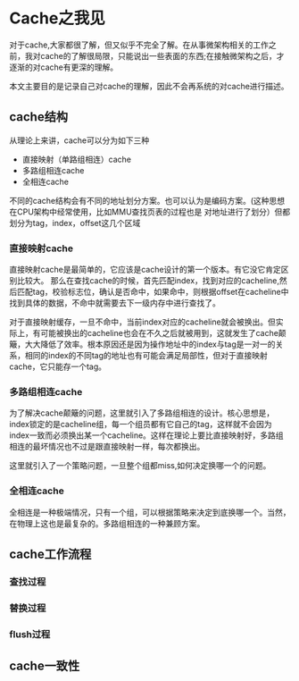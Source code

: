 # Cache之我见

对于cache,大家都很了解，但又似乎不完全了解。在从事微架构相关的工作之前，我对cache的了解很局限，只能说出一些表面的东西;在接触微架构之后，才逐渐的对cache有更深的理解。

本文主要目的是记录自己对cache的理解，因此不会再系统的对cache进行描述。

## cache结构

从理论上来讲，cache可以分为如下三种

- 直接映射（单路组相连）cache
- 多路组相连cache
- 全相连cache

不同的cache结构会有不同的地址划分方案。也可以认为是编码方案。(这种思想在CPU架构中经常使用，比如MMU查找页表的过程也是
对地址进行了划分）但都划分为tag，index，offset这几个区域

### 直接映射cache

直接映射cache是最简单的，它应该是cache设计的第一个版本。有它没它肯定区别比较大。
那么在查找cache的时候，首先匹配index，找到对应的cacheline,然后匹配tag，校验标志位，确认是否命中，如果命中，则根据offset在cacheline中找到具体的数据，不命中就需要去下一级内存中进行查找了。

对于直接映射缓存，一旦不命中，当前index对应的cacheline就会被换出。但实际上，有可能被换出的cacheline也会在不久之后就被用到，这就发生了cache颠簸，大大降低了效率。根本原因还是因为操作地址中的index与tag是一对一的关系，相同的index的不同tag的地址也有可能会满足局部性，但对于直接映射cache，它只能存一个tag。

### 多路组相连cache

为了解决cache颠簸的问题，这里就引入了多路组相连的设计。核心思想是，index锁定的是cacheline组，每一个组员都有它自己的tag，这样就不会因为index一致而必须换出某一个cacheline。这样在理论上要比直接映射好，多路组相连的最坏情况也不过是跟直接映射一样，每次都换出。

这里就引入了一个策略问题，一旦整个组都miss,如何决定换哪一个的问题。

### 全相连cache

全相连是一种极端情况，只有一个组，可以根据策略来决定到底换哪一个。当然，在物理上这也是最复杂的。多路组相连的一种兼顾方案。

## cache工作流程

### 查找过程

### 替换过程

### flush过程

## cache一致性

